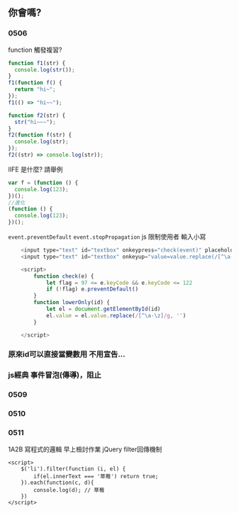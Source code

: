 ## 你會嗎?

### 0506

function 觸發複習?

```js
function f1(str) {
  console.log(str());
}
f1(function f() {
  return "hi~";
});
f1(() => "hi~~");
```

```js
function f2(str) {
  str("hi~~~");
}
f2(function f(str) {
  console.log(str);
});
f2((str) => console.log(str));
```

IIFE 是什麼? 請舉例

```js
var f = (function () {
  console.log(123);
})();
//進化
(function () {
  console.log(123);
})();
```

`event.preventDefault`
`event.stopPropagation`
js 限制使用者 輸入小寫

```js
    <input type="text" id="textbox" onkeypress="check(event)" placeholder="pD">
    <input type="text" id="textbox" onkeyup="value=value.replace(/[^\a-\z]/g,'')">

    <script>
        function check(e) {
            let flag = 97 <= e.keyCode && e.keyCode <= 122
            if (!flag) e.preventDefault()
        }
        function lowerOnly(id) {
            let el = document.getElementById(id)
            el.value = el.value.replace(/[^\a-\z]/g, '')
        }

    </script>
```

### 原來id可以直接當變數用 不用宣告...
### js經典 事件冒泡(傳導)，阻止

### 0509
### 0510

### 0511
1A2B 寫程式的邏輯
早上檢討作業
jQuery filter回傳機制

    <script>
        $('li').filter(function (i, el) {
            if(el.innerText === '草莓') return true;
        }).each(function(c, d){
            console.log(d); // 草莓
        })
    </script>